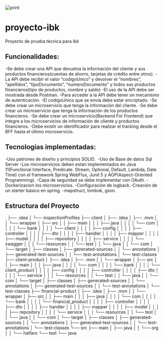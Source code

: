 ![print](https://github.com/panoshi13/proyecto-ibk/assets/60948575/b3499c99-9acc-43d7-b224-06589c49633e)
# proyecto-ibk
Proyecto de prueba técnica para ibk

Funcionalidades:
----------------
-Se debe crear una API que devuelva la información del cliente y sus productos financieros(cuentas de ahorro, tarjetas de crédito entre otros).​
-La API debe recibir el valor “codigoUnico” y devolver el “nombres”, “apellidos”, “tipoDocumento”, “numeroDocumento” y todos sus productos financieros(tipo de productos, nombre y saldo)​
-El uso de la API debe ser mostrada desde Postman.​
-Para acceder a la API debe tener un mecanismo de autenticación.​
-El codigoUnico que se envía debe estar encriptado.​
-Se debe crear un microservicio que tenga la información del cliente.​
-Se debe crear un microservicio que tenga la información de los productos financieros.​
-Se debe crear un microservicio(Backend For Frontend) que integre a los microservicios de información de cliente y productos financieros.​
-Debe existir un identificador para realizar el tracking desde el BFF hasta el último microservicio.

Tecnologías implementadas:
--------------------------
-Uso patrones de diseño y principios SOLID. ​
-Uso de Base de datos Sql Server
-Los microservicios deben estan implementados en Java 11(Functional Interface, Predicate. Stream, Optional, Default, Lambda, Date Time) con el framework Spring  WebFlux, Junit 5 y AOP(Aspect-Oriented Programming).​
-Capa de seguridad se debe implementar con OAuth.​
-Dockerizacion los microservicios.​
-Configuración de logback.​
-Creación de un starter básico en spring.​
-mapstruct, lombok, gson.


Estructura del Proyecto
------------------------
. 
├── .idea 
│   └── inspectionProfiles 
├── client 
│   ├── .idea 
│   ├── .mvn 
│   │   └── wrapper 
│   ├── src 
│   │   ├── main 
│   │   │   ├── java 
│   │   │   │   └── com 
│   │   │   │       └── bank 
│   │   │   │           └── client 
│   │   │   │               ├── config 
│   │   │   │               ├── controller 
│   │   │   │               ├── dto 
│   │   │   │               ├── handler 
│   │   │   │               ├── mapper 
│   │   │   │               ├── model 
│   │   │   │               ├── repository 
│   │   │   │               ├── service 
│   │   │   │               └── swagger 
│   │   │   └── resources 
│   │   └── test 
│   │       └── java 
│   │           └── com 
│   └── target 
│       ├── classes 
│       ├── generated-sources 
│       │   └── annotations 
│       ├── generated-test-sources 
│       │   └── test-annotations 
│       └── test-classes 
├── client-product 
│   ├── .idea 
│   ├── .mvn 
│   │   └── wrapper 
│   ├── src 
│   │   ├── main 
│   │   │   ├── java 
│   │   │   │   └── com 
│   │   │   │       └── bank 
│   │   │   │           └── client_product 
│   │   │   │               ├── config 
│   │   │   │               ├── controller 
│   │   │   │               ├── dto 
│   │   │   │               └── service 
│   │   │   └── resources 
│   │   └── test 
│   │       └── java 
│   │           └── com 
│   └── target 
│       ├── classes 
│       ├── generated-sources 
│       │   └── annotations 
│       ├── generated-test-sources 
│       │   └── test-annotations 
│       └── test-classes 
├── financial-product 
│   ├── .idea 
│   ├── .mvn 
│   │   └── wrapper 
│   ├── src 
│   │   ├── main 
│   │   │   ├── java 
│   │   │   │   └── com 
│   │   │   │       └── bank 
│   │   │   │           └── financial_product 
│   │   │   │               ├── controller 
│   │   │   │               ├── dto 
│   │   │   │               ├── handler 
│   │   │   │               ├── mapper 
│   │   │   │               ├── model 
│   │   │   │               ├── repository 
│   │   │   │               └── service 
│   │   │   └── resources 
│   │   └── test 
│   │       └── java 
│   │           └── com 
│   └── target 
│       ├── classes 
│       ├── generated-sources 
│       │   └── annotations 
│       ├── generated-test-sources 
│       │   └── test-annotations 
│       └── test-classes 
└── src 
    ├── main 
    │   ├── java 
    │   │   └── org 
    │   │       └── halfaro 
    └── test 
        └── java


